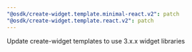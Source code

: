 ```yaml
---
"@osdk/create-widget.template.minimal-react.v2": patch
"@osdk/create-widget.template.react.v2": patch
---
```


Update create-widget templates to use 3.x.x widget libraries
